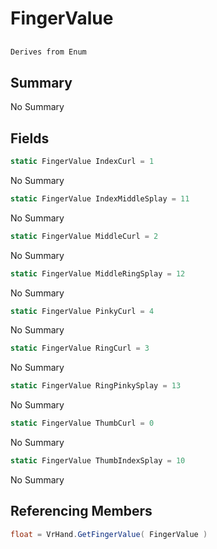 # FingerValue

## 
```c#
Derives from Enum
```

## Summary

No Summary
## Fields

```c#
static FingerValue IndexCurl = 1
```
No Summary
```c#
static FingerValue IndexMiddleSplay = 11
```
No Summary
```c#
static FingerValue MiddleCurl = 2
```
No Summary
```c#
static FingerValue MiddleRingSplay = 12
```
No Summary
```c#
static FingerValue PinkyCurl = 4
```
No Summary
```c#
static FingerValue RingCurl = 3
```
No Summary
```c#
static FingerValue RingPinkySplay = 13
```
No Summary
```c#
static FingerValue ThumbCurl = 0
```
No Summary
```c#
static FingerValue ThumbIndexSplay = 10
```
No Summary
## Referencing Members

```c#
float = VrHand.GetFingerValue( FingerValue ) 
```
